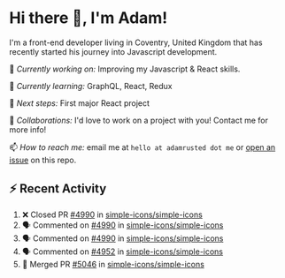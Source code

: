 # Hi there 👋, I'm Adam!

I'm a front-end developer living in Coventry, United Kingdom that has recently started his journey into Javascript development.

🔨 *Currently working on:* Improving my Javascript & React skills.

🌱 *Currently learning:* GraphQL, React, Redux

🎯 *Next steps:* First major React project

🤝 *Collaborations:* I'd love to work on a project with you! Contact me for more info!

📫 *How to reach me:* email me at `hello at adamrusted dot me` or [open an issue](https://github.com/adamrusted/adamrusted/issues/new) on this repo.

## :zap: Recent Activity
<!--START_SECTION:activity-->
1. ❌ Closed PR [#4990](https://github.com/simple-icons/simple-icons/pull/4990) in [simple-icons/simple-icons](https://github.com/simple-icons/simple-icons)
2. 🗣 Commented on [#4990](https://github.com/simple-icons/simple-icons/issues/4990) in [simple-icons/simple-icons](https://github.com/simple-icons/simple-icons)
3. 🗣 Commented on [#4990](https://github.com/simple-icons/simple-icons/issues/4990) in [simple-icons/simple-icons](https://github.com/simple-icons/simple-icons)
4. 🗣 Commented on [#4952](https://github.com/simple-icons/simple-icons/issues/4952) in [simple-icons/simple-icons](https://github.com/simple-icons/simple-icons)
5. 🎉 Merged PR [#5046](https://github.com/simple-icons/simple-icons/pull/5046) in [simple-icons/simple-icons](https://github.com/simple-icons/simple-icons)
<!--END_SECTION:activity-->
